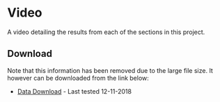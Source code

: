 # Video

A video detailing the results from each of the sections in this project.

## Download

Note that this information has been removed due to the large file size. It however can be downloaded from the link below:

* [Data Download](https://www.dropbox.com/s/9mbvgqycunpr8zi/Final%20Autonomous%20Mobile%20Robots.mp4?dl=1) - Last tested 12-11-2018
